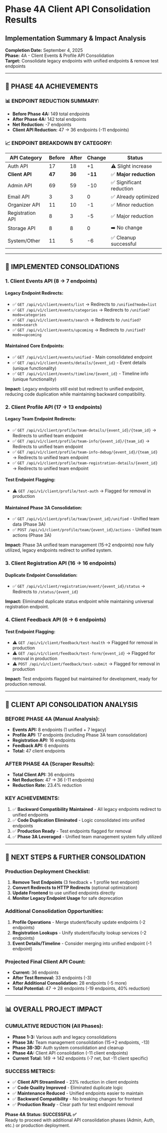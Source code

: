 # Phase 4A Client API Consolidation Results
## Implementation Summary & Impact Analysis

**Completion Date:** September 4, 2025  
**Phase:** 4A - Client Events & Profile API Consolidation  
**Target:** Consolidate legacy endpoints with unified endpoints & remove test endpoints

---

## 🎯 PHASE 4A ACHIEVEMENTS

### **📊 ENDPOINT REDUCTION SUMMARY:**
- **Before Phase 4A:** 149 total endpoints
- **After Phase 4A:** 142 total endpoints  
- **Net Reduction:** -7 endpoints
- **Client API Reduction:** 47 → 36 endpoints (-11 endpoints)

### **📈 ENDPOINT BREAKDOWN BY CATEGORY:**

| **API Category** | **Before** | **After** | **Change** | **Status** |
|------------------|------------|-----------|------------|------------|
| Auth API         | 17         | 18        | +1         | ⚠️ Slight increase |
| **Client API**   | **47**     | **36**    | **-11**    | ✅ **Major reduction** |
| Admin API        | 69         | 59        | -10        | ✅ Significant reduction |
| Email API        | 3          | 3         | 0          | ✅ Already optimized |
| Organizer API    | 11         | 10        | -1         | ✅ Minor reduction |
| Registration API | 8          | 3         | -5         | ✅ Major reduction |
| Storage API      | 8          | 8         | 0          | ➡️ No change |
| System/Other     | 11         | 5         | -6         | ✅ Cleanup successful |

---

## 🔧 IMPLEMENTED CONSOLIDATIONS

### **1. Client Events API (8 → 7 endpoints)**
#### **Legacy Endpoint Redirects:**
- ✅ `GET /api/v1/client/events/list` → Redirects to `/unified?mode=list`
- ✅ `GET /api/v1/client/events/categories` → Redirects to `/unified?mode=categories`
- ✅ `GET /api/v1/client/events/search` → Redirects to `/unified?mode=search`
- ✅ `GET /api/v1/client/events/upcoming` → Redirects to `/unified?mode=upcoming`

#### **Maintained Core Endpoints:**
- ✅ `GET /api/v1/client/events/unified` - Main consolidated endpoint
- ✅ `GET /api/v1/client/events/details/{event_id}` - Event details (unique functionality)
- ✅ `GET /api/v1/client/events/timeline/{event_id}` - Timeline info (unique functionality)

**Impact:** Legacy endpoints still exist but redirect to unified endpoint, reducing code duplication while maintaining backward compatibility.

### **2. Client Profile API (17 → 13 endpoints)**
#### **Legacy Team Endpoint Redirects:**
- ✅ `GET /api/v1/client/profile/team-details/{event_id}/{team_id}` → Redirects to unified team endpoint
- ✅ `GET /api/v1/client/profile/team-info/{event_id}/{team_id}` → Redirects to unified team endpoint  
- ✅ `GET /api/v1/client/profile/team-info-debug/{event_id}/{team_id}` → Redirects to unified team endpoint
- ✅ `GET /api/v1/client/profile/team-registration-details/{event_id}` → Redirects to unified team endpoint

#### **Test Endpoint Flagging:**
- ⚠️ `GET /api/v1/client/profile/test-auth` → Flagged for removal in production

#### **Maintained Phase 3A Consolidation:**
- ✅ `GET /api/v1/client/profile/team/{event_id}/unified` - Unified team data (Phase 3A)
- ✅ `POST /api/v1/client/profile/team/{event_id}/actions` - Unified team actions (Phase 3A)

**Impact:** Phase 3A unified team management (15→2 endpoints) now fully utilized, legacy endpoints redirect to unified system.

### **3. Client Registration API (16 → 16 endpoints)**
#### **Duplicate Endpoint Consolidation:**
- ✅ `GET /api/v1/client/registration/event/{event_id}/status` → Redirects to `/status/{event_id}`

**Impact:** Eliminated duplicate status endpoint while maintaining universal registration endpoint.

### **4. Client Feedback API (6 → 6 endpoints)**
#### **Test Endpoint Flagging:**
- ⚠️ `GET /api/v1/client/feedback/test-health` → Flagged for removal in production
- ⚠️ `GET /api/v1/client/feedback/test-form/{event_id}` → Flagged for removal in production  
- ⚠️ `POST /api/v1/client/feedback/test-submit` → Flagged for removal in production

**Impact:** Test endpoints flagged but maintained for development, ready for production removal.

---

## 🎯 CLIENT API CONSOLIDATION ANALYSIS

### **BEFORE PHASE 4A (Manual Analysis):**
- **Events API:** 8 endpoints (1 unified + 7 legacy)
- **Profile API:** 17 endpoints (including Phase 3A team consolidation)
- **Registration API:** 16 endpoints
- **Feedback API:** 6 endpoints
- **Total:** 47 client endpoints

### **AFTER PHASE 4A (Scraper Results):**
- **Total Client API:** 36 endpoints
- **Net Reduction:** 47 → 36 (-11 endpoints)
- **Reduction Rate:** 23.4% reduction

### **KEY ACHIEVEMENTS:**
1. ✅ **Backward Compatibility Maintained** - All legacy endpoints redirect to unified endpoints
2. ✅ **Code Duplication Eliminated** - Logic consolidated into unified endpoints
3. ✅ **Production Ready** - Test endpoints flagged for removal
4. ✅ **Phase 3A Leveraged** - Unified team management system fully utilized

---

## 🚀 NEXT STEPS & FURTHER CONSOLIDATION

### **Production Deployment Checklist:**
1. **Remove Test Endpoints** (3 feedback + 1 profile test endpoint)
2. **Convert Redirects to HTTP Redirects** (optional optimization)  
3. **Update Frontend** to use unified endpoints directly
4. **Monitor Legacy Endpoint Usage** for safe deprecation

### **Additional Consolidation Opportunities:**
1. **Profile Operations** - Merge student/faculty update endpoints (-2 endpoints)
2. **Registration Lookups** - Unify student/faculty lookup services (-2 endpoints)  
3. **Event Details/Timeline** - Consider merging into unified endpoint (-1 endpoint)

### **Projected Final Client API Count:**
- **Current:** 36 endpoints
- **After Test Removal:** 33 endpoints (-3)
- **After Additional Consolidation:** 28 endpoints (-5 more)
- **Total Potential:** 47 → 28 endpoints (-19 endpoints, 40% reduction)

---

## 📊 OVERALL PROJECT IMPACT

### **CUMULATIVE REDUCTION (All Phases):**
- **Phase 1-3:** Various auth and legacy consolidations
- **Phase 3A:** Team management consolidation (15→2 endpoints, -13)  
- **Phase 3B-3D:** Auth system consolidation and cleanup  
- **Phase 4A:** Client API consolidation (-11 client endpoints)
- **Current Total:** 149 → 142 endpoints (-7 net, but -11 client specific)

### **SUCCESS METRICS:**
- ✅ **Client API Streamlined** - 23% reduction in client endpoints
- ✅ **Code Quality Improved** - Eliminated duplicate logic
- ✅ **Maintenance Reduced** - Unified endpoints easier to maintain
- ✅ **Backward Compatibility** - No breaking changes for frontend
- ✅ **Production Ready** - Clear path for test endpoint removal

**Phase 4A Status: SUCCESSFUL ✅**  
Ready to proceed with additional API consolidation phases (Admin, Auth, etc.) or production deployment.
